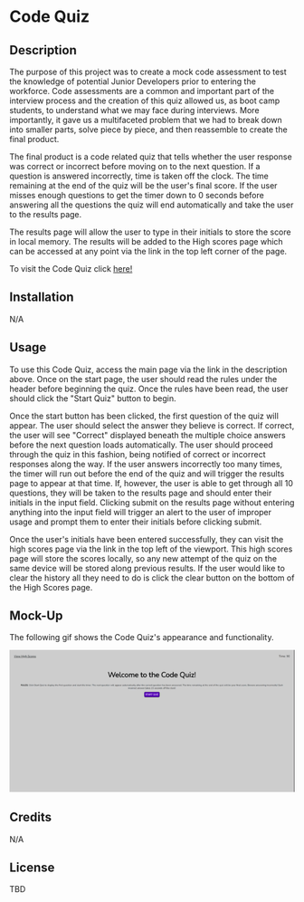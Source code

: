 # Code Quiz

## Description

The purpose of this project was to create a mock code assessment to test the knowledge of potential Junior Developers prior to entering the workforce. Code assessments are a common and important part of the interview process and the creation of this quiz allowed us, as boot camp students, to understand what we may face during interviews. More importantly, it gave us a multifaceted problem that we had to break down into smaller parts, solve piece by piece, and then reassemble to create the final product.

The final product is a code related quiz that tells whether the user response was correct or incorrect before moving on to the next question. If a question is answered incorrectly, time is taken off the clock. The time remaining at the end of the quiz will be the user's final score. If the user misses enough questions to get the timer down to 0 seconds before answering all the questions the quiz will end automatically and take the user to the results page.

The results page will allow the user to type in their initials to store the score in local memory. The results will be added to the High scores page which can be accessed at any point via the link in the top left corner of the page.

To visit the Code Quiz click [here!](https://prich57.github.io/code-quiz/)

## Installation

N/A

## Usage

To use this Code Quiz, access the main page via the link in the description above. Once on the start page, the user should read the rules under the header before beginning the quiz. Once the rules have been read, the user should click the "Start Quiz" button to begin. 

Once the start button has been clicked, the first question of the quiz will appear. The user should select the answer they believe is correct. If correct, the user will see "Correct" displayed beneath the multiple choice answers before the next question loads automatically. The user should proceed through the quiz in this fashion, being notified of correct or incorrect responses along the way. If the user answers incorrectly too many times, the timer will run out before the end of the quiz and will trigger the results page to appear at that time. If, however, the user is able to get through all 10 questions, they will be taken to the results page and should enter their initials in the input field. Clicking submit on the results page without entering anything into the input field will trigger an alert to the user of improper usage and prompt them to enter their initials before clicking submit.

Once the user's initials have been entered successfully, they can visit the high scores page via the link in the top left of the viewport. This high scores page will store the scores locally, so any new attempt of the quiz on the same device will be stored along previous results. If the user would like to clear the history all they need to do is click the clear button on the bottom of the High Scores page.

## Mock-Up

The following gif shows the Code Quiz's appearance and functionality.

![Screenshot of Code Quiz](./assets/images/codeQuiz.gif)

## Credits

N/A

## License

TBD